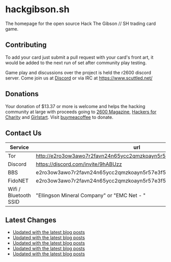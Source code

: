 # hackgibson.sh
The homepage for the open source Hack The Gibson // SH trading card game.


## Contributing

To add your card just submit a pull request with your card's front art, it would be added to the next run of set after community play testing.

Game play and discussions over the project is held the r2600 discord server. Come join us at [Discord](https://discord.com/invite/9hABUzz) or via IRC at https://www.scuttled.net/


## Donations

Your donation of $13.37 or more is welcome and helps the hacking community at large with proceeds going to [2600 Magazine](https://2600.com/), [Hackers for Charity](https://hackersforcharity.org) and [Girlstart](https://girlstart.org).  Visit [buymeacoffee](https://www.buymeacoffee.com/hackgibson.sh) to donate.


## Contact Us

Service | url
-|-
Tor | http://e2ro3ow3awo7r2favn24n65ycc2qmzkoayn5r57e3f56nvjwdcgg32ad.onion
Discord | https://discord.com/invite/9hABUzz
BBS | e2ro3ow3awo7r2favn24n65ycc2qmzkoayn5r57e3f56nvjwdcgg32ad.onion:23
FidoNET | e2ro3ow3awo7r2favn24n65ycc2qmzkoayn5r57e3f56nvjwdcgg32ad.onion:24554
Wifi / Bluetooth SSID | "Ellingson Mineral Company" or "EMC Net - <fidonet address>"

## Latest Changes
<!-- BLOG-POST-LIST:START -->
- [Updated with the latest blog posts](https://github.com/DFW2600/hackgibson.sh/commit/3f192b9137912ad8e8b0f0987b606ef1ae58165a)
- [Updated with the latest blog posts](https://github.com/DFW2600/hackgibson.sh/commit/11c0b2b5a293d13e7c51850d681c4858112605c4)
- [Updated with the latest blog posts](https://github.com/DFW2600/hackgibson.sh/commit/078d34551e81318f9588f04d5bfdc6e2a463a216)
- [Updated with the latest blog posts](https://github.com/DFW2600/hackgibson.sh/commit/242d6d58da8825afa83aa6125e1a90715ad3c3cd)
- [Updated with the latest blog posts](https://github.com/DFW2600/hackgibson.sh/commit/3d37135e54baa764dbd101a14c4466bf4da1aa6f)
<!-- BLOG-POST-LIST:END -->
